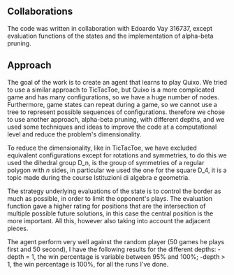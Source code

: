 ## Collaborations
The code was written in collaboration with Edoardo Vay 316737, except evaluation functions of the states and the implementation of alpha-beta pruning.

## Approach

The goal of the work is to create an agent that learns to play Quixo. We tried to use a similar approach to TicTacToe, but Quixo is a more complicated game and has many configurations, so we have a huge number of nodes. Furthermore, game states can repeat during a game, so we cannot use a tree to represent possible sequences of configurations.
therefore we chose to use another approach, alpha-beta pruning, with different depths, and we used some techniques and ideas to improve the code at a computational level and reduce the problem's dimensionality.

To reduce the dimensionality, like in TicTacToe, we have excluded equivalent configurations except for rotations and symmetries, to do this we used the dihedral group D_n, is the group of symmetries of a regular polygon with $n$ sides, in particular we used the one for the square D_4, it is a topic made during the course Istituzioni di algebra e geometria.

The strategy underlying evaluations of the state is to control the border as much as possible, in order to limit the opponent's plays. The evaluation function gave a higher rating for positions that are the intersection of multiple possible future solutions, in this case the central position is the more important. All this, however also taking into account the adjacent pieces.

The agent perform very well against the random player (50 games he plays first and 50 second), I have the following results for the different depths:
-depth = 1, the win percentage is variable between 95% and 100%;
-depth > 1, the win percentage is 100%, for all the runs I've done.
